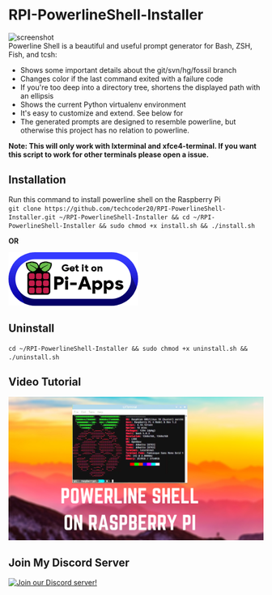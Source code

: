 # RPI-PowerlineShell-Installer
![screenshot](https://raw.githubusercontent.com/techcoder20/RPI-PowerlineShell-Installer/main/screenshot.png)  
Powerline Shell is a beautiful and useful prompt generator for Bash, ZSH, Fish, and tcsh:

- Shows some important details about the git/svn/hg/fossil branch  
- Changes color if the last command exited with a failure code  
- If you're too deep into a directory tree, shortens the displayed path with an ellipsis  
- Shows the current Python virtualenv environment  
- It's easy to customize and extend. See below for   
- The generated prompts are designed to resemble powerline, but otherwise this project has no relation to powerline. 

**Note: This will only work with lxterminal and xfce4-terminal. If you want this script to work for other terminals please open a issue.**    
  
## Installation
Run this command to install powerline shell on the Raspberry Pi  
`git clone https://github.com/techcoder20/RPI-PowerlineShell-Installer.git ~/RPI-PowerlineShell-Installer && cd ~/RPI-PowerlineShell-Installer && sudo chmod +x install.sh && ./install.sh`  

**OR**  

 
[![badge](https://github.com/Botspot/pi-apps/blob/master/icons/badge.png?raw=true)](https://github.com/Botspot/pi-apps)  


## Uninstall
`cd ~/RPI-PowerlineShell-Installer && sudo chmod +x uninstall.sh && ./uninstall.sh`  

## Video Tutorial
[![Video](https://raw.githubusercontent.com/techcoder20/YoutubeThumbnails/main/POWERLINE%20SHELL%20ON%20RASPBERRY%20PI.png)](https://youtu.be/lKNpP6Vq2fA)  
 
## Join My Discord Server  
[![Join our Discord server!](https://invidget.switchblade.xyz/WKdBuBKhgm)](https://discord.gg/WKdBuBKhgm)
